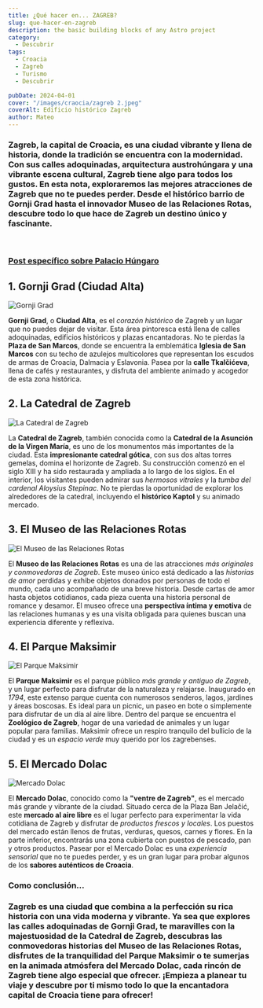 ```yaml
---
title: ¿Qué hacer en... ZAGREB?
slug: que-hacer-en-zagreb
description: the basic building blocks of any Astro project
category:
  - Descubrir
tags:
  - Croacia
  - Zagreb
  - Turismo
  - Descubrir

pubDate: 2024-04-01
cover: "/images/craocia/zagreb 2.jpeg"
coverAlt: Edificio histórico Zagreb
author: Mateo
---
```

### **Zagreb**, la capital de Croacia, es una ciudad vibrante y llena de historia, donde la tradición se encuentra con la modernidad. Con sus calles adoquinadas, arquitectura austrohúngara y una vibrante escena cultural, Zagreb tiene algo para todos los gustos. En esta nota, exploraremos las mejores atracciones de Zagreb que no te puedes perder. Desde el histórico barrio de Gornji Grad hasta el innovador Museo de las Relaciones Rotas, descubre todo lo que hace de Zagreb un destino único y fascinante.
<br>

### **[Post específico sobre Palacio Húngaro](/posts/que-hacer-en-budapest/)**

## 1. Gornji Grad (Ciudad Alta) 
<img src="/images/craocia/gornji grad.jpg" alt="Gornji Grad">

**Gornji Grad**, o **Ciudad Alta**, es el *corazón histórico* de Zagreb y un lugar que no puedes dejar de visitar. Esta área pintoresca está llena de calles adoquinadas, edificios históricos y plazas encantadoras. No te pierdas la **Plaza de San Marcos**, donde se encuentra la emblemática **Iglesia de San Marcos** con su techo de azulejos multicolores que representan los escudos de armas de Croacia, Dalmacia y Eslavonia. Pasea por la **calle Tkalčićeva**, llena de cafés y restaurantes, y disfruta del ambiente animado y acogedor de esta zona histórica.

## 2. La Catedral de Zagreb 
<img src="/images/craocia/catedral-zagreb.webp" alt="La Catedral de Zagreb">

La **Catedral de Zagreb**, también conocida como la **Catedral de la Asunción de la Virgen María**, es uno de los monumentos más importantes de la ciudad. Esta **impresionante catedral gótica**, con sus dos altas torres gemelas, domina el horizonte de Zagreb. Su construcción comenzó en el siglo XIII y ha sido restaurada y ampliada a lo largo de los siglos. En el interior, los visitantes pueden admirar sus *hermosos vitrales* y la *tumba del cardenal Aloysius Stepinac*. No te pierdas la oportunidad de explorar los alrededores de la catedral, incluyendo el **histórico Kaptol** y su animado mercado.

## 3. El Museo de las Relaciones Rotas 
<img src="/images/craocia/museo-relaciones-rotas.png" alt="El Museo de las Relaciones Rotas ">

El **Museo de las Relaciones Rotas** es una de las atracciones *más originales y conmovedoras de Zagreb*. Este museo único está dedicado a las *historias de amor* perdidas y exhibe objetos donados por personas de todo el mundo, cada uno acompañado de una breve historia. Desde cartas de amor hasta objetos cotidianos, cada pieza cuenta una historia personal de romance y desamor. El museo ofrece una **perspectiva íntima y emotiva** de las relaciones humanas y es una visita obligada para quienes buscan una experiencia diferente y reflexiva.

## 4. El Parque Maksimir 
<img src="/images/craocia/parque-maksimir.jpg" alt="El Parque Maksimir ">

El **Parque Maksimir** es el parque público *más grande y antiguo de Zagreb*, y un lugar perfecto para disfrutar de la naturaleza y relajarse. Inaugurado en *1794*, este extenso parque cuenta con numerosos senderos, lagos, jardines y áreas boscosas. Es ideal para un picnic, un paseo en bote o simplemente para disfrutar de un día al aire libre. Dentro del parque se encuentra el **Zoológico de Zagreb**, hogar de una variedad de animales y un lugar popular para familias. Maksimir ofrece un respiro tranquilo del bullicio de la ciudad y es un *espacio verde* muy querido por los zagrebenses.

## 5. El Mercado Dolac
<img src="/images/craocia/mercado-dolac.jpeg" alt="Mercado Dolac">

El **Mercado Dolac**, conocido como la **"ventre de Zagreb"**, es el mercado más grande y vibrante de la ciudad. Situado cerca de la Plaza Ban Jelačić, este **mercado al aire libre** es el lugar perfecto para experimentar la vida cotidiana de Zagreb y disfrutar de *productos frescos y locales*. Los puestos del mercado están llenos de frutas, verduras, quesos, carnes y flores. En la parte inferior, encontrarás una zona cubierta con puestos de pescado, pan y otros productos. Pasear por el Mercado Dolac es una *experiencia sensorial* que no te puedes perder, y es un gran lugar para probar algunos de los **sabores auténticos de Croacia**.

### Como conclusión...

### Zagreb es una ciudad que combina a la perfección su rica historia con una vida moderna y vibrante. Ya sea que explores las calles adoquinadas de Gornji Grad, te maravilles con la majestuosidad de la Catedral de Zagreb, descubras las conmovedoras historias del Museo de las Relaciones Rotas, disfrutes de la tranquilidad del Parque Maksimir o te sumerjas en la animada atmósfera del Mercado Dolac, cada rincón de Zagreb tiene algo especial que ofrecer. ¡Empieza a planear tu viaje y descubre por ti mismo todo lo que la encantadora capital de Croacia tiene para ofrecer!
